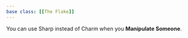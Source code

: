 ```yaml
---
base class: [[The Flake]]
---
```

You can use Sharp instead of Charm when you **Manipulate Someone**.